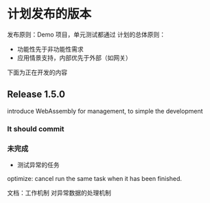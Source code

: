 # 计划发布的版本

发布原则：Demo 项目，单元测试都通过 计划的总体原则：

- 功能性先于非功能性需求
- 应用情景支持，内部优先于外部（如网关）

下面为正在开发的内容



## Release 1.5.0



introduce WebAssembly for management, to simple the development



### It should commit

### 未完成

- 测试异常的任务

optimize: cancel run the same task when it has been finished.

文档：工作机制
    对异常数据的处理机制
